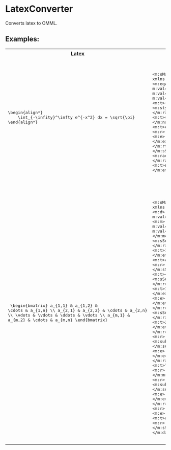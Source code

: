 # LatexConverter

Converts latex to OMML.

## Examples:
<table>
    <tr>
        <th> Latex </th>
        <th> OMML </th>
    </tr>
    <tr>
        <td>
            <pre lang="latex">
\begin{align*} 
    \int_{-\infity}^\infty e^{-x^2} dx = \sqrt{\pi}
\end{align*}
            </pre>
        </td>
        <td>
            <pre lang='xml'>
    
<m:oMath xmlns:m="http://schemas.openxmlformats.org/officeDocument/2006/math" xmlns:mml="http://www.w3.org/1998/Math/MathML">
  <m:eqArr>
    <m:e>
      <m:nary>
        <m:naryPr>
          <m:chr m:val="∫"/>
          <m:limLoc m:val="subSup"/>
          <m:grow m:val="1"/>
          <m:subHide m:val="off"/>
          <m:supHide m:val="off"/>
        </m:naryPr>
        <m:sub>
          <m:r>
            <m:t>−</m:t>
          </m:r>
          <m:r>
            <m:rPr>
              <m:sty m:val="p"/>
            </m:rPr>
            <m:t>infity</m:t>
          </m:r>
        </m:sub>
        <m:sup>
          <m:r>
            <m:t>∞</m:t>
          </m:r>
        </m:sup>
        <m:e/>
      </m:nary>
      <m:sSup>
        <m:e>
          <m:r>
            <m:t>e</m:t>
          </m:r>
        </m:e>
        <m:sup>
          <m:r>
            <m:t>−</m:t>
          </m:r>
          <m:sSup>
            <m:e>
              <m:r>
                <m:t>x</m:t>
              </m:r>
            </m:e>
            <m:sup>
              <m:r>
                <m:t>2</m:t>
              </m:r>
            </m:sup>
          </m:sSup>
        </m:sup>
      </m:sSup>
      <m:r>
        <m:t>dx=</m:t>
      </m:r>
      <m:rad>
        <m:radPr>
          <m:degHide m:val="on"/>
        </m:radPr>
        <m:deg/>
        <m:e>
          <m:r>
            <m:t>π</m:t>
          </m:r>
        </m:e>
      </m:rad>
    </m:e>
  </m:eqArr>
</m:oMath>
            </pre>
        </td>
    </tr>
    <tr>
        <td>
            <pre lang='latex'>
\begin{bmatrix}
    a_{1,1} & a_{1,2} & \cdots & a_{1,n} \\\\
    a_{2,1} & a_{2,2} & \cdots & a_{2,n} \\\\
    \vdots  & \vdots  & \ddots & \vdots \\\\
    a_{m,1} & a_{m,2} & \cdots & a_{m,n} 
\end{bmatrix}
            </pre>
        </td>
        <td>
            <pre lang='xml'>
    

<m:oMath xmlns:m="http://schemas.openxmlformats.org/officeDocument/2006/math" xmlns:mml="http://www.w3.org/1998/Math/MathML">
  <m:d>
    <m:dPr>
      <m:begChr m:val="["/>
      <m:sepChr m:val=""/>
      <m:endChr m:val="]"/>
    </m:dPr>
    <m:e>
      <m:m>
        <m:mPr>
          <m:baseJc m:val="center"/>
          <m:plcHide m:val="on"/>
          <m:mcs>
            <m:mc>
              <m:mcPr>
                <m:count m:val="4"/>
                <m:mcJc m:val="center"/>
              </m:mcPr>
            </m:mc>
          </m:mcs>
        </m:mPr>
        <m:mr>
          <m:e>
            <m:sSub>
              <m:e>
                <m:r>
                  <m:t>a</m:t>
                </m:r>
              </m:e>
              <m:sub>
                <m:r>
                  <m:t>1,1</m:t>
                </m:r>
              </m:sub>
            </m:sSub>
          </m:e>
          <m:e>
            <m:sSub>
              <m:e>
                <m:r>
                  <m:t>a</m:t>
                </m:r>
              </m:e>
              <m:sub>
                <m:r>
                  <m:t>1,2</m:t>
                </m:r>
              </m:sub>
            </m:sSub>
          </m:e>
          <m:e>
            <m:r>
              <m:t>⋯</m:t>
            </m:r>
          </m:e>
          <m:e>
            <m:sSub>
              <m:e>
                <m:r>
                  <m:t>a</m:t>
                </m:r>
              </m:e>
              <m:sub>
                <m:r>
                  <m:t>1,n</m:t>
                </m:r>
              </m:sub>
            </m:sSub>
          </m:e>
        </m:mr>
        <m:mr>
          <m:e>
            <m:sSub>
              <m:e>
                <m:r>
                  <m:t>a</m:t>
                </m:r>
              </m:e>
              <m:sub>
                <m:r>
                  <m:t>2,1</m:t>
                </m:r>
              </m:sub>
            </m:sSub>
          </m:e>
          <m:e>
            <m:sSub>
              <m:e>
                <m:r>
                  <m:t>a</m:t>
                </m:r>
              </m:e>
              <m:sub>
                <m:r>
                  <m:t>2,2</m:t>
                </m:r>
              </m:sub>
            </m:sSub>
          </m:e>
          <m:e>
            <m:r>
              <m:t>⋯</m:t>
            </m:r>
          </m:e>
          <m:e>
            <m:sSub>
              <m:e>
                <m:r>
                  <m:t>a</m:t>
                </m:r>
              </m:e>
              <m:sub>
                <m:r>
                  <m:t>2,n</m:t>
                </m:r>
              </m:sub>
            </m:sSub>
          </m:e>
        </m:mr>
        <m:mr>
          <m:e>
            <m:r>
              <m:t>⋮</m:t>
            </m:r>
          </m:e>
          <m:e>
            <m:r>
              <m:t>⋮</m:t>
            </m:r>
          </m:e>
          <m:e>
            <m:r>
              <m:t>⋱</m:t>
            </m:r>
          </m:e>
          <m:e>
            <m:r>
              <m:t>⋮</m:t>
            </m:r>
          </m:e>
        </m:mr>
        <m:mr>
          <m:e>
            <m:sSub>
              <m:e>
                <m:r>
                  <m:t>a</m:t>
                </m:r>
              </m:e>
              <m:sub>
                <m:r>
                  <m:t>m,1</m:t>
                </m:r>
              </m:sub>
            </m:sSub>
          </m:e>
          <m:e>
            <m:sSub>
              <m:e>
                <m:r>
                  <m:t>a</m:t>
                </m:r>
              </m:e>
              <m:sub>
                <m:r>
                  <m:t>m,2</m:t>
                </m:r>
              </m:sub>
            </m:sSub>
          </m:e>
          <m:e>
            <m:r>
              <m:t>⋯</m:t>
            </m:r>
          </m:e>
          <m:e>
            <m:sSub>
              <m:e>
                <m:r>
                  <m:t>a</m:t>
                </m:r>
              </m:e>
              <m:sub>
                <m:r>
                  <m:t>m,n</m:t>
                </m:r>
              </m:sub>
            </m:sSub>
          </m:e>
        </m:mr>
      </m:m>
    </m:e>
  </m:d>
</m:oMath>
            </pre>
        </td>
    </tr>
</table>
